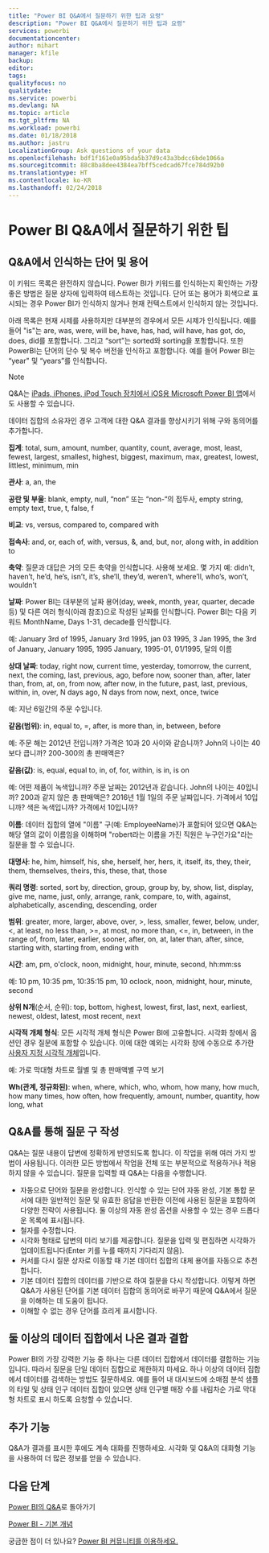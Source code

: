 ```yaml
---
title: "Power BI Q&A에서 질문하기 위한 팁과 요령"
description: "Power BI Q&A에서 질문하기 위한 팁과 요령"
services: powerbi
documentationcenter: 
author: mihart
manager: kfile
backup: 
editor: 
tags: 
qualityfocus: no
qualitydate: 
ms.service: powerbi
ms.devlang: NA
ms.topic: article
ms.tgt_pltfrm: NA
ms.workload: powerbi
ms.date: 01/18/2018
ms.author: jastru
LocalizationGroup: Ask questions of your data
ms.openlocfilehash: bdf1f161e0a95bda5b37d9c43a3bdcc6bde1066a
ms.sourcegitcommit: 88c8ba8dee4384ea7bff5cedcad67fce784d92b0
ms.translationtype: HT
ms.contentlocale: ko-KR
ms.lasthandoff: 02/24/2018
---
```

# <a name="tips-for-asking-questions-in-power-bi-qa"></a>Power BI Q&A에서 질문하기 위한 팁
## <a name="words-and-terminology-that-qa-recognizes"></a>Q&A에서 인식하는 단어 및 용어
이 키워드 목록은 완전하지 않습니다.  Power BI가 키워드를 인식하는지 확인하는 가장 좋은 방법은 질문 상자에 입력하여 테스트하는 것입니다.  단어 또는 용어가 회색으로 표시되는 경우 Power BI가 인식하지 않거나 현재 컨텍스트에서 인식하지 않는 것입니다.

아래 목록은 현재 시제를 사용하지만 대부분의 경우에서 모든 시제가 인식됩니다. 예를 들어 "is"는 are, was, were, will be, have, has, had, will have, has got, do, does, did를 포함합니다.  그리고 “sort”는 sorted와 sorting을 포함합니다.  또한 PowerBI는 단어의 단수 및 복수 버전을 인식하고 포함합니다. 예를 들어 Power BI는 “year" 및 “years”를 인식합니다.

> [!NOTE]
> Q&A는 [iPads, iPhones, iPod Touch 장치에서 iOS용 Microsoft Power BI 앱](mobile-apps-ios-qna.md)에서도 사용할 수 있습니다.
> 
> 

데이터 집합의 소유자인 경우 고객에 대한 Q&A 결과를 향상시키기 위해 구와 동의어를 추가합니다.

**집계**: total, sum, amount, number, quantity, count, average, most, least, fewest, largest, smallest, highest, biggest, maximum, max, greatest, lowest, littlest, minimum, min

**관사**: a, an, the

**공란 및 부울**: blank, empty, null, “non” 또는 “non-“의 접두사, empty string, empty text, true, t, false, f

**비교**: vs, versus, compared to, compared with

**접속사**: and, or, each of, with, versus, &, and, but, nor, along with, in addition to

**축약**: 질문과 대답은 거의 모든 축약을 인식합니다. 사용해 보세요.  몇 가지 예: didn’t, haven’t, he’d, he’s, isn’t, it’s, she’ll, they’d, weren’t, where’ll, who’s, won’t, wouldn’t

**날짜**: Power BI는 대부분의 날짜 용어(day, week, month, year, quarter, decade 등) 및 다른 여러 형식(아래 참조)으로 작성된 날짜를 인식합니다. Power BI는 다음 키워드 MonthName, Days 1-31, decade를 인식합니다.

예: January 3rd of 1995, January 3rd 1995, jan 03 1995, 3 Jan 1995, the 3rd of January, January 1995, 1995 January, 1995-01, 01/1995, 달의 이름

**상대 날짜**: today, right now, current time, yesterday, tomorrow, the current, next, the coming, last, previous, ago, before now, sooner than, after, later than, from, at, on, from now, after now, in the future, past, last, previous, within, in, over, N days ago, N days from now, next, once, twice

예: 지난 6일간의 주문 수입니다.

**같음(범위)**: in, equal to, =, after, is more than, in, between, before

예: 주문 해는 2012년 전입니까? 가격은 10과 20 사이와 같습니까? John의 나이는 40보다 큽니까? 200-300의 총 판매액은?

**같음(값)**: is, equal, equal to, in, of, for, within, is in, is on

예: 어떤 제품이 녹색입니까? 주문 날짜는 2012년과 같습니다. John의 나이는 40입니까? 200과 같지 않은 총 판매액은? 2016년 1월 1일의 주문 날짜입니다. 가격에서 10입니까? 색은 녹색입니까? 가격에서 10입니까?

**이름**: 데이터 집합의 열에 "이름" 구(예: EmployeeName)가 포함되어 있으면 Q&A는 해당 열의 값이 이름임을 이해하며 "robert라는 이름을 가진 직원은 누구인가요"라는 질문을 할 수 있습니다.

**대명사**: he, him, himself, his, she, herself, her, hers, it, itself, its, they, their, them, themselves, theirs, this, these, that, those

**쿼리 명령**: sorted, sort by, direction, group, group by, by, show, list, display, give me, name, just, only, arrange, rank, compare, to, with, against, alphabetically, ascending, descending, order

**범위**: greater, more, larger, above, over, >, less, smaller, fewer, below, under, <, at least, no less than, >=, at most, no more than, <=, in, between, in the range of, from, later, earlier, sooner, after, on, at, later than, after, since, starting with, starting from, ending with

**시간**: am, pm, o'clock, noon, midnight, hour, minute, second, hh:mm:ss

예: 10 pm, 10:35 pm, 10:35:15 pm, 10 oclock, noon, midnight, hour, minute, second

**상위 N개**(순서, 순위): top, bottom, highest, lowest, first, last, next, earliest, newest, oldest, latest, most recent, next

**시각적 개체 형식**: 모든 시각적 개체 형식은 Power BI에 고유합니다.  시각화 창에서 옵션인 경우 질문에 포함할 수 있습니다.  이에 대한 예외는 시각화 창에 수동으로 추가한 [사용자 지정 시각적 개체](power-bi-custom-visuals.md)입니다.

예: 가로 막대형 차트로 월별 및 총 판매액별 구역 보기

**Wh(관계, 정규화된)**: when, where, which, who, whom, how many, how much, how many times, how often, how frequently, amount, number, quantity, how long, what

## <a name="qa-helps-you-phrase-the-question"></a>Q&A를 통해 질문 구 작성
Q&A는 질문 내용이 답변에 정확하게 반영되도록 합니다. 이 작업을 위해 여러 가지 방법이 사용됩니다. 이러한 모든 방법에서 작업을 전체 또는 부분적으로 적용하거나 적용하지 않을 수 있습니다. 질문을 입력할 때 Q&A는 다음을 수행합니다.

* 자동으로 단어와 질문을 완성합니다. 인식할 수 있는 단어 자동 완성, 기본 통합 문서에 대한 일반적인 질문 및 유효한 응답을 반환한 이전에 사용된 질문을 포함하여 다양한 전략이 사용됩니다. 둘 이상의 자동 완성 옵션을 사용할 수 있는 경우 드롭다운 목록에 표시됩니다.
* 철자를 수정합니다.
* 시각화 형태로 답변의 미리 보기를 제공합니다. 질문을 입력 및 편집하면 시각화가 업데이트됩니다(Enter 키를 누를 때까지 기다리지 않음).
* 커서를 다시 질문 상자로 이동할 때 기본 데이터 집합의 대체 용어를 자동으로 추천합니다.
* 기본 데이터 집합의 데이터를 기반으로 하여 질문을 다시 작성합니다. 이렇게 하면 Q&A가 사용된 단어를 기본 데이터 집합의 동의어로 바꾸기 때문에 Q&A에서 질문을 이해하는 데 도움이 됩니다.
* 이해할 수 없는 경우 단어를 흐리게 표시합니다.

## <a name="combine-results-from-more-than-one-dataset"></a>둘 이상의 데이터 집합에서 나온 결과 결합
Power BI의 가장 강력한 기능 중 하나는 다른 데이터 집합에서 데이터를 결합하는 기능입니다.  따라서 질문을 단일 데이터 집합으로 제한하지 마세요. 하나 이상의 데이터 집합에서 데이터를 검색하는 방법도 질문하세요. 예를 들어 내 대시보드에 소매점 분석 샘플의 타일 및 상태 인구 데이터 집합이 있으면 상태 인구별 매장 수를 내림차순 가로 막대형 차트로 표시 하도록 요청할 수 있습니다.

## <a name="dont-stop-now"></a>추가 기능
Q&A가 결과를 표시한 후에도 계속 대화를 진행하세요. 시각화 및 Q&A의 대화형 기능을 사용하여 더 많은 정보를 얻을 수 있습니다.

## <a name="next-steps"></a>다음 단계
[Power BI의 Q&A](power-bi-q-and-a.md)로 돌아가기  

[Power BI - 기본 개념](service-basic-concepts.md)  

궁금한 점이 더 있나요? [Power BI 커뮤니티를 이용하세요.](http://community.powerbi.com/)

